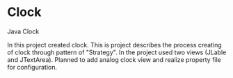 # Clock

Java Clock

In this project created clock.
This is project describes the process creating of clock through pattern of "Strategy".
In the project used two views (JLable and JTextArea).
Planned to add analog clock view and realize property file for configuration.
